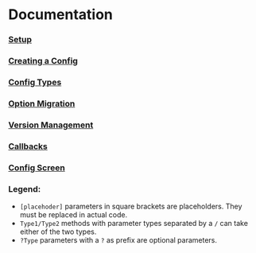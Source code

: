 ﻿# Documentation
### [Setup](https://github.com/Tre5et/vanillaconfig/blob/v1.0.1/docs/SETUP.md)
### [Creating a Config](https://github.com/Tre5et/vanillaconfig/blob/v1.0.1/docs/CONFIG.md)
### [Config Types](https://github.com/Tre5et/vanillaconfig/blob/v1.0.1/docs/TYPES.md)
### [Option Migration](https://github.com/Tre5et/vanillaconfig/blob/v1.0.1/docs/MIGRATE.md)
### [Version Management](https://github.com/Tre5et/vanillaconfig/blob/v1.0.1/docs/VERSION.md)
### [Callbacks](https://github.com/Tre5et/vanillaconfig/blob/v1.0.1/docs/CALLBACKS.md)
### [Config Screen](https://github.com/Tre5et/vanillaconfig/blob/v1.0.1/docs/SCREEN.md)


### Legend:

 - `[placehoder]` parameters in square brackets are placeholders. They must be replaced in actual code.
 - `Type1/Type2` methods with parameter types separated by a `/` can take either of the two types.
 - `?Type` parameters with a `?` as prefix are optional parameters.
